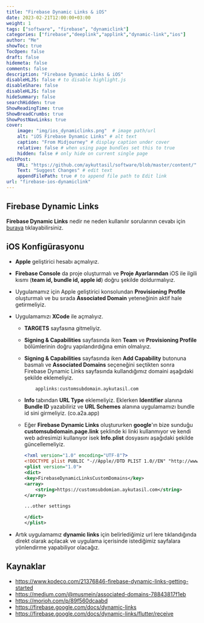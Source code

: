 ```yaml
---
title: "Firebase Dynamic Links & iOS"
date: 2023-02-21T12:00:00+03:00
weight: 1
tags: ["software", "firebase", "dynamiclink"]
categories: ["firebase","deeplink","applink","dynamic-link","ios"]
author: "Me"
showToc: true
TocOpen: false
draft: false
hidemeta: false
comments: false
description: "Firebase Dynamic Links & iOS"
disableHLJS: false # to disable highlight.js
disableShare: false
disableHLJS: false
hideSummary: false
searchHidden: true
ShowReadingTime: true
ShowBreadCrumbs: true
ShowPostNavLinks: true
cover:
    image: "img/ios_dynamiclinks.png"  # image path/url
    alt: "iOS Firebase Dynamic Links" # alt text
    caption: "From Midjourney" # display caption under cover
    relative: false # when using page bundles set this to true
    hidden: false # only hide on current single page
editPost:
    URL: "https://github.com/aykuttasil/software/blob/master/content/"
    Text: "Suggest Changes" # edit text
    appendFilePath: true # to append file path to Edit link
url: "firebase-ios-dynamiclink"
---
```


## Firebase Dynamic Links

**Firebase Dynamic Links** nedir ne neden kullanılır sorularının cevabı için [buraya](/firebase-dynamiclink-deeplink-applink) tıklayabilirsiniz.

## iOS Konfigürasyonu

- **Apple** geliştirici hesabı açmalıyız.
- **Firebase Console** da proje oluşturmalı ve **Proje Ayarlarından** iOS ile ilgili kısmı (**team id, bundle id, apple id**) doğru şekilde doldurmalıyız. 
- Uygulamamız için Apple geliştirici konsolundan **Provisioning Profile** oluşturmalı ve bu sırada **Associated Domain** yeteneğinin aktif hale getirmeliyiz.
- Uygulamamızı **XCode** ile açmalıyız.
  - **TARGETS** sayfasına gitmeliyiz.
  - **Signing & Capabilities** sayfasında iken **Team** ve **Provisioning Profile** bölümlerinin doğru yapılandırdığına emin olmalıyız.
  - **Signing & Capabilities** sayfasında iken **Add Capability** butonuna basmalı ve **Associated Domains** seçeneğini seçtikten sonra Firebase Dynamic Links sayfasında kullandığımız domaini aşağıdaki şekilde eklemeliyiz.
  
    ```txt
        applinks:customsubdomain.aykutasil.com
    ```
  - **Info** tabından **URL Type** eklemeliyiz. Eklerken **Identifier** alanına **Bundle ID** yazabiliriz ve **URL Schemes** alanına uygulamamızı bundle id sini girmeliyiz. (co.a2a.app)
  - Eğer **Firebase Dynamic Links** oluştururken **google**'ın bize sunduğu **customsubdomain.page.link** şeklinde ki linki kullanmıyor ve kendi web adresimizi kullanıyor isek **Info.plist** dosyasını aşağıdaki şekilde güncellemeliyiz.

    ```xml
    <?xml version="1.0" encoding="UTF-8"?>
    <!DOCTYPE plist PUBLIC "-//Apple//DTD PLIST 1.0//EN" "http://www.apple.com/DTDs/PropertyList-1.0.dtd">
    <plist version="1.0">
    <dict>
    <key>FirebaseDynamicLinksCustomDomains</key>
    <array>
        <string>https://customsubdomian.aykutasil.com</string>
    </array>

    ...other settings

    </dict>
    </plist>
    ```

- Artık uygulamamız **dynamic links** için belirlediğimiz url lere tıklandığında direkt olarak açılacak ve uygulama içerisinde istediğimiz sayfalara yönlendirme yapabiliyor olacağız.

## Kaynaklar

- <https://www.kodeco.com/21376846-firebase-dynamic-links-getting-started>
- <https://medium.com/@musmein/associated-domains-78843817f1eb>
- <https://morioh.com/p/89f560dcaabd>
- <https://firebase.google.com/docs/dynamic-links>
- <https://firebase.google.com/docs/dynamic-links/flutter/receive>
